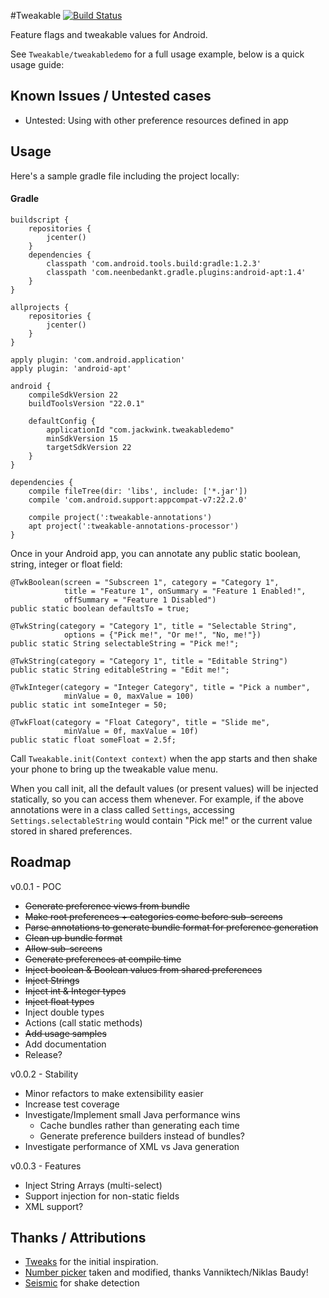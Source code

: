 #Tweakable
[![Build Status](https://travis-ci.org/JackWink/tweakable.svg?branch=master)](https://travis-ci.org/JackWink/tweakable)

Feature flags and tweakable values for Android.

See `Tweakable/tweakabledemo` for a full usage example, below is a quick usage guide:

## Known Issues / Untested cases

* Untested: Using with other preference resources defined in app 

## Usage

Here's a sample gradle file including the project locally:

#### Gradle

    buildscript {
        repositories {
            jcenter()
        }
        dependencies {
            classpath 'com.android.tools.build:gradle:1.2.3'
            classpath 'com.neenbedankt.gradle.plugins:android-apt:1.4'
        }
    }

    allprojects {
        repositories {
            jcenter()
        }
    }
    
    apply plugin: 'com.android.application'
    apply plugin: 'android-apt'

    android {
        compileSdkVersion 22
        buildToolsVersion "22.0.1"

        defaultConfig {
            applicationId "com.jackwink.tweakabledemo"
            minSdkVersion 15
            targetSdkVersion 22
        }
    }

    dependencies {
        compile fileTree(dir: 'libs', include: ['*.jar'])
        compile 'com.android.support:appcompat-v7:22.2.0'

        compile project(':tweakable-annotations')
        apt project(':tweakable-annotations-processor')
    }

Once in your Android app, you can annotate any public static boolean, string, integer or float field:

    @TwkBoolean(screen = "Subscreen 1", category = "Category 1", 
                title = "Feature 1", onSummary = "Feature 1 Enabled!", 
                offSummary = "Feature 1 Disabled")
    public static boolean defaultsTo = true;

    @TwkString(category = "Category 1", title = "Selectable String",
                options = {"Pick me!", "Or me!", "No, me!"})
    public static String selectableString = "Pick me!";
    
    @TwkString(category = "Category 1", title = "Editable String")
    public static String editableString = "Edit me!";
    
    @TwkInteger(category = "Integer Category", title = "Pick a number", 
                minValue = 0, maxValue = 100)
    public static int someInteger = 50;

    @TwkFloat(category = "Float Category", title = "Slide me", 
                minValue = 0f, maxValue = 10f)
    public static float someFloat = 2.5f;

Call `Tweakable.init(Context context)` when the app starts and then shake your phone to bring up the
tweakable value menu.

When you call init, all the default values (or present values) will be injected statically, so
you can access them whenever. For example, if the above annotations were in a class called `Settings`,
accessing `Settings.selectableString` would contain "Pick me!" or the current value stored in 
shared preferences.

## Roadmap

v0.0.1 - POC

* ~~Generate preference views from bundle~~
* ~~Make root preferences + categories come before sub-screens~~
* ~~Parse annotations to generate bundle format for preference generation~~
* ~~Clean up bundle format~~
* ~~Allow sub-screens~~
* ~~Generate preferences at compile time~~
* ~~Inject boolean & Boolean values from shared preferences~~
* ~~Inject Strings~~
* ~~Inject int & Integer types~~
* ~~Inject float types~~
* Inject double types
* Actions (call static methods)
* ~~Add usage samples~~
* Add documentation
* Release?

v0.0.2 - Stability

* Minor refactors to make extensibility easier
* Increase test coverage
* Investigate/Implement small Java performance wins
    * Cache bundles rather than generating each time
    * Generate preference builders instead of bundles?
* Investigate performance of XML vs Java generation

v0.0.3 - Features

* Inject String Arrays (multi-select)
* Support injection for non-static fields
* XML support?

## Thanks / Attributions

* [Tweaks](https://github.com/facebook/Tweaks) for the initial inspiration. 
* [Number picker](https://github.com/vanniktech/VNTNumberPickerPreference) taken and modified, thanks Vanniktech/Niklas Baudy!
* [Seismic](https://github.com/square/seismic) for shake detection
